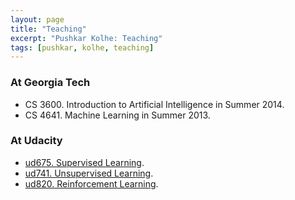 ```yaml
---
layout: page
title: "Teaching"
excerpt: "Pushkar Kolhe: Teaching"
tags: [pushkar, kolhe, teaching]
---
```



### At Georgia Tech

* CS 3600. Introduction to Artificial Intelligence in Summer 2014.
* CS 4641. Machine Learning in Summer 2013.

### At Udacity

* [ud675. Supervised Learning](https://www.udacity.com/course/ud675).
* [ud741. Unsupervised Learning](https://www.udacity.com/course/ud741).
* [ud820. Reinforcement Learning](https://www.udacity.com/course/ud820).
